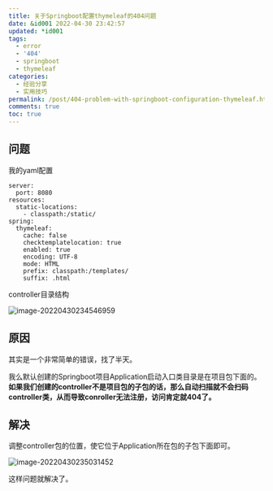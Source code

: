 ```yaml
---
title: 关于Springboot配置thymeleaf的404问题
date: &id001 2022-04-30 23:42:57
updated: *id001
tags:
  - error
  - '404'
  - springboot
  - thymeleaf
categories:
  - 经验分享
  - 实用技巧
permalink: /post/404-problem-with-springboot-configuration-thymeleaf.html
comments: true
toc: true
---
```

## 问题

我的yaml配置

```
server:
  port: 8080
resources:
  static-locations:
    - classpath:/static/
spring:
  thymeleaf:
    cache: false
    checktemplatelocation: true
    enabled: true
    encoding: UTF-8
    mode: HTML
    prefix: classpath:/templates/
    suffix: .html
```

controller目录结构

![image-20220430234546959](https://img1.terwer.space/image-20220430234546959.png)

## 原因

其实是一个非常简单的错误，找了半天。

我么默认创建的Springboot项目Application启动入口类目录是在项目包下面的。**如果我们创建的controller不是项目包的子包的话，那么自动扫描就不会扫码controller类，从而导致conroller无法注册，访问肯定就404了。**

## 解决

调整controller包的位置，使它位于Application所在包的子包下面即可。

![image-20220430235031452](https://img1.terwer.space/image-20220430235031452.png)

这样问题就解决了。